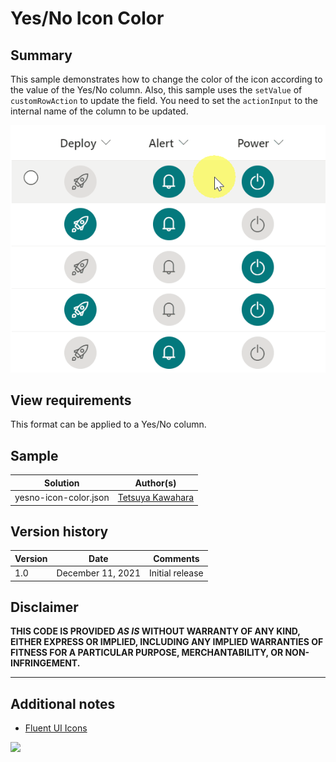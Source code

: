 # Yes/No Icon Color

## Summary
This sample demonstrates how to change the color of the icon according to the value of the Yes/No column. Also, this sample uses the `setValue` of `customRowAction` to update the field. You need to set the `actionInput` to the internal name of the column to be updated.

![screenshot of the sample](./assets/screen_capture.gif)

## View requirements
This format can be applied to a Yes/No column.

## Sample

Solution              |Author(s)
----------------------|---------------------------
yesno-icon-color.json |[Tetsuya Kawahara](https://twitter.com/techan_k)

## Version history

Version |Date              |Comments
--------|------------------|--------
1.0     |December 11, 2021 |Initial release

## Disclaimer
**THIS CODE IS PROVIDED *AS IS* WITHOUT WARRANTY OF ANY KIND, EITHER EXPRESS OR IMPLIED, INCLUDING ANY IMPLIED WARRANTIES OF FITNESS FOR A PARTICULAR PURPOSE, MERCHANTABILITY, OR NON-INFRINGEMENT.**

---

## Additional notes

- [Fluent UI Icons](https://developer.microsoft.com/en-us/fluentui#/styles/web/icons)

<img src="https://telemetry.sharepointpnp.com/sp-dev-list-formatting/column-samples/yesno-toggle-format" />